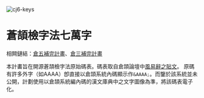 ![cj6-keys](https://user-images.githubusercontent.com/30978340/171186696-ea38db45-41da-4ff3-8d73-73713106ab53.png)

# 蒼頡檢字法七萬字
相闗鏈結：[倉五補完計畫](https://github.com/Jackchows/Cangjie5)、[倉三補完計畫](https://github.com/Arthurmcarthur/Cangjie3-Plus)

本計畵旨在開源蒼頡檢字法原始碼表。碼表取自倉頡論壇中[風易辭之貼文](https://www.chinesecj.com/forum/forum.php?mod=viewthread&tid=5273)。
原碼有許多外字（如AAAA）卽直接以倉頡系統內碼顯示作`&AAAA;`。而鑒於該系統並未公開，計劃使用以倉頡系統編內碼的漢文庫典中之文字圖像為準，將該碼表電子化。
